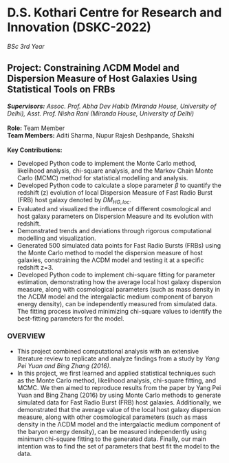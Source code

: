 # D.S. Kothari Centre for Research and Innovation (DSKC-2022)
*BSc 3rd Year*
## Project: Constraining ΛCDM Model and Dispersion Measure of Host Galaxies Using Statistical Tools on FRBs
***Supervisors:** Assoc. Prof. Abha Dev Habib (Miranda House, University of Delhi), Asst. Prof. Nisha Rani (Miranda House, University of Delhi)*<br/>
<br/>
**Role:** Team Member<br/>
**Team Members:** Aditi Sharma, Nupur Rajesh Deshpande, Shakshi<br/>
<br/>
**Key Contributions:**
- Developed Python code to implement the Monte Carlo method, likelihood analysis, chi-square analysis, and the Markov Chain Monte Carlo (MCMC) method for statistical modelling and analysis.
- Developed Python code to calculate a slope parameter $\beta$ to quantify the redshift (z) evolution of local Dispersion Measure of Fast Radio Burst (FRB) host galaxy denoted by $DM_{HG,loc}$.
- Evaluated and visualized the influence of different cosmological and host galaxy parameters on Dispersion Measure and its evolution with redshift.
- Demonstrated trends and deviations through rigorous computational modelling and visualization.
- Generated 500 simulated data points for Fast Radio Bursts (FRBs) using the Monte Carlo method to model the dispersion measure of host galaxies, constraining the ΛCDM model and testing it at a specific redshift z=3.
- Developed Python code to implement chi-square fitting for parameter estimation, demonstrating how the average local host galaxy dispersion measure, along with cosmological parameters (such as mass density in the ΛCDM model and the intergalactic medium component of baryon energy density), can be independently measured from simulated data. The fitting process involved minimizing chi-square values to identify the best-fitting parameters for the model.

### OVERVIEW
- This project combined computational analysis with an extensive literature review to replicate and analyze findings from a study by *Yang Pei Yuan and Bing Zhang (2016)*. 
- In this project, we first learned and applied statistical techniques such as the Monte Carlo method, likelihood analysis, chi-square fitting, and MCMC. We then aimed to reproduce results from the paper by Yang Pei Yuan and Bing Zhang (2016) by using Monte Carlo methods to generate simulated data for Fast Radio Burst (FRB) host galaxies. Additionally, we demonstrated that the average value of the local host galaxy dispersion measure, along with other cosmological parameters (such as mass density in the ΛCDM model and the intergalactic medium component of the baryon energy density), can be measured independently using minimum chi-square fitting to the generated data. Finally, our main intention was to find the set of parameters that best fit the model to the data.
